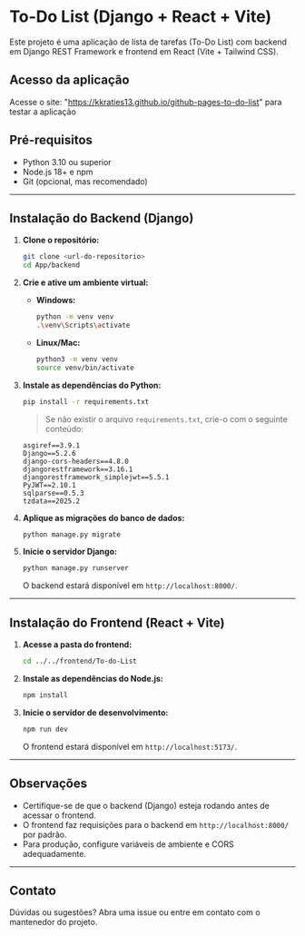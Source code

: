 # To-Do List (Django + React + Vite)

Este projeto é uma aplicação de lista de tarefas (To-Do List) com backend em Django REST Framework e frontend em React (Vite + Tailwind CSS).

## Acesso da aplicação

 Acesse o site: "https://kkraties13.github.io/github-pages-to-do-list" para testar a aplicação

## Pré-requisitos

- Python 3.10 ou superior
- Node.js 18+ e npm
- Git (opcional, mas recomendado)

---

## Instalação do Backend (Django)

1. **Clone o repositório:**
   ```bash
   git clone <url-do-repositorio>
   cd App/backend
   ```

2. **Crie e ative um ambiente virtual:**
   - **Windows:**
     ```bash
     python -m venv venv
     .\venv\Scripts\activate
     ```
   - **Linux/Mac:**
     ```bash
     python3 -m venv venv
     source venv/bin/activate
     ```

3. **Instale as dependências do Python:**
   ```bash
   pip install -r requirements.txt
   ```
   > Se não existir o arquivo `requirements.txt`, crie-o com o seguinte conteúdo:
   ```
   asgiref==3.9.1
   Django==5.2.6
   django-cors-headers==4.8.0
   djangorestframework==3.16.1
   djangorestframework_simplejwt==5.5.1
   PyJWT==2.10.1
   sqlparse==0.5.3
   tzdata==2025.2
   ```

4. **Aplique as migrações do banco de dados:**
   ```bash
   python manage.py migrate
   ```

5. **Inicie o servidor Django:**
   ```bash
   python manage.py runserver
   ```
   O backend estará disponível em `http://localhost:8000/`.

---

## Instalação do Frontend (React + Vite)

1. **Acesse a pasta do frontend:**
   ```bash
   cd ../../frontend/To-do-List
   ```

2. **Instale as dependências do Node.js:**
   ```bash
   npm install
   ```

3. **Inicie o servidor de desenvolvimento:**
   ```bash
   npm run dev
   ```
   O frontend estará disponível em `http://localhost:5173/`.

---

## Observações
- Certifique-se de que o backend (Django) esteja rodando antes de acessar o frontend.
- O frontend faz requisições para o backend em `http://localhost:8000/` por padrão.
- Para produção, configure variáveis de ambiente e CORS adequadamente.

---

## Contato
Dúvidas ou sugestões? Abra uma issue ou entre em contato com o mantenedor do projeto.
